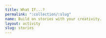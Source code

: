 ```yaml
---
title: What If...?
permalink: ":collection/:slug"
name: Build on stories with your creativity.
layout: activity
slug: stories
---
```

